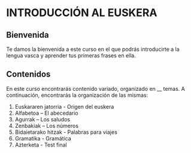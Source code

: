 # INTRODUCCIÓN AL EUSKERA

## Bienvenida
Te damos la bienvenida a este curso en el que podrás introducirte a la lengua vasca y aprender tus primeras frases en ella.

## Contenidos
En este curso encontrarás contenido variado, organizado en __ temas. A continuación, encontrarás la organización de las mismas:
1.	Euskararen jatorria - Origen del euskera
2.	Alfabetoa – El abecedario
3.	Agurrak – Los saludos
4.	Zenbakiak – Los números
5.	Bidaietarako hitzak - Palabras para viajes
6.	Gramatika - Gramática
7.	Azterketa - Test final
